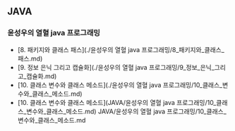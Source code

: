 ## JAVA

### 윤성우의 열혈 java 프로그래밍
- [8. 패키지와 클래스 패스](./윤성우의 열혈 java 프로그래밍/8_패키지와_클래스_패스.md)
- [9. 정보 은닉 그리고 캡슐화](./윤성우의 열혈 java 프로그래밍/9_정보_은닉_그리고_캡슐화.md)
- [10. 클래스 변수와 클래스 메소드](./윤성우의 열혈 java 프로그래밍/10_클래스_변수와_클래스_메소드.md)
- [10. 클래스 변수와 클래스 메소드](JAVA/윤성우의 열혈 java 프로그래밍/10_클래스_변수와_클래스_메소드.md)
JAVA/윤성우의 열혈 java 프로그래밍/10_클래스_변수와_클래스_메소드.md
